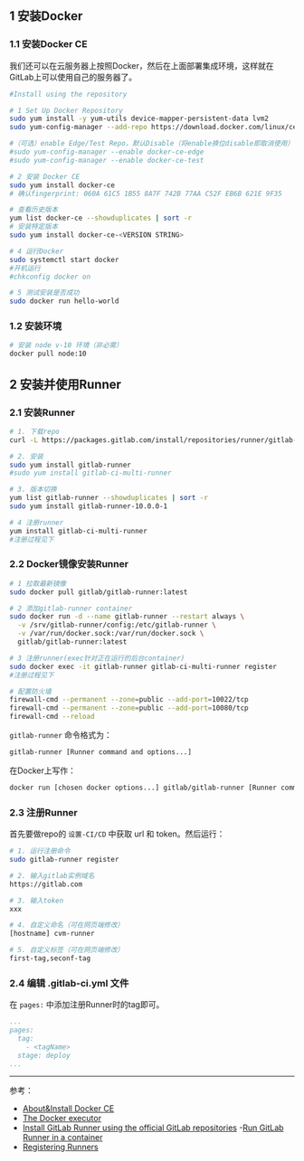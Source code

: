 ## 1 安装Docker
### 1.1 安装Docker CE
我们还可以在云服务器上按照Docker，然后在上面部署集成环境，这样就在GitLab上可以使用自己的服务器了。
```bash
#Install using the repository

# 1 Set Up Docker Repository
sudo yum install -y yum-utils device-mapper-persistent-data lvm2
sudo yum-config-manager --add-repo https://download.docker.com/linux/centos/docker-ce.repo

#（可选）enable Edge/Test Repo，默认Disable（将enable换位disable即取消使用）
#sudo yum-config-manager --enable docker-ce-edge
#sudo yum-config-manager --enable docker-ce-test

# 2 安装 Docker CE
sudo yum install docker-ce
# 确认fingerprint: 060A 61C5 1B55 8A7F 742B 77AA C52F EB6B 621E 9F35

# 查看历史版本
yum list docker-ce --showduplicates | sort -r
# 安装特定版本
sudo yum install docker-ce-<VERSION STRING>

# 4 运行Docker
sudo systemctl start docker
#开机运行
#chkconfig docker on

# 5 测试安装是否成功
sudo docker run hello-world
```
### 1.2 安装环境
```bash
# 安装 node v-10 环境（非必需）
docker pull node:10
```

## 2 安装并使用Runner
### 2.1 安装Runner
```bash
# 1. 下载repo
curl -L https://packages.gitlab.com/install/repositories/runner/gitlab-runner/script.rpm.sh | sudo bash

# 2. 安装
sudo yum install gitlab-runner
#sudo yum install gitlab-ci-multi-runner

# 3. 版本切换
yum list gitlab-runner --showduplicates | sort -r
sudo yum install gitlab-runner-10.0.0-1

# 4 注册runner
yum install gitlab-ci-multi-runner
#注册过程见下

```

### 2.2 Docker镜像安装Runner
```bash
# 1 拉取最新镜像
sudo docker pull gitlab/gitlab-runner:latest

# 2 添加gitlab-runner container
sudo docker run -d --name gitlab-runner --restart always \
  -v /srv/gitlab-runner/config:/etc/gitlab-runner \
  -v /var/run/docker.sock:/var/run/docker.sock \
  gitlab/gitlab-runner:latest

# 3 注册runner(exec针对正在运行的后台container)
sudo docker exec -it gitlab-runner gitlab-ci-multi-runner register
#注册过程见下

# 配置防火墙
firewall-cmd --permanent --zone=public --add-port=10022/tcp
firewall-cmd --permanent --zone=public --add-port=10080/tcp
firewall-cmd --reload
```
`gitlab-runner` 命令格式为：
```bash
gitlab-runner [Runner command and options...]
```
在Docker上写作：
```bash
docker run [chosen docker options...] gitlab/gitlab-runner [Runner command and options...]
```

### 2.3 注册Runner

首先要做repo的 `设置-CI/CD` 中获取 url 和 token。然后运行：
```bash
# 1. 运行注册命令
sudo gitlab-runner register

# 2. 输入gitlab实例域名
https://gitlab.com

# 3. 输入token
xxx

# 4. 自定义命名（可在网页端修改）
[hostname] cvm-runner

# 5. 自定义标签（可在网页端修改）
first-tag,seconf-tag
```

### 2.4 编辑 .gitlab-ci.yml 文件
在 `pages:` 中添加注册Runner时的tag即可。
```yml
...
pages:
  tag:
    - <tagName>
  stage: deploy
...
```
---
参考：
- [About&Install Docker CE](https://docs.docker.com/install/)
- [The Docker executor](https://docs.gitlab.com/runner/executors/docker.html)
- [Install GitLab Runner using the official GitLab repositories](https://docs.gitlab.com/runner/install/linux-repository.html)
-[Run GitLab Runner in a container](https://docs.gitlab.com/runner/install/docker.html)
- [Registering Runners](https://docs.gitlab.com/runner/register/index.html)
